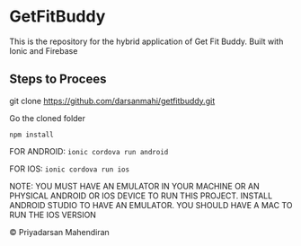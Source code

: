 # GetFitBuddy

This is the repository for the hybrid application of Get Fit Buddy. Built with Ionic and Firebase

## Steps to Procees

git clone https://github.com/darsanmahi/getfitbuddy.git

Go the cloned folder

`npm install`

FOR ANDROID: `ionic cordova run android`

FOR IOS: `ionic cordova run ios`

NOTE: YOU MUST HAVE AN EMULATOR IN YOUR MACHINE OR AN PHYSICAL ANDROID OR IOS DEVICE TO RUN THIS PROJECT. INSTALL ANDROID STUDIO TO HAVE AN EMULATOR. YOU SHOULD HAVE A MAC TO RUN THE IOS VERSION

© Priyadarsan Mahendiran
